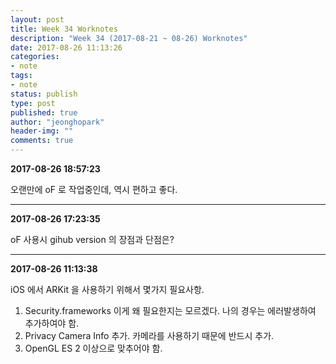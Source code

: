 ```yaml
---
layout: post
title: Week 34 Worknotes
description: "Week 34 (2017-08-21 ~ 08-26) Worknotes"
date: 2017-08-26 11:13:26
categories:
- note
tags:
- note
status: publish
type: post
published: true
author: "jeonghopark"
header-img: ""
comments: true
---
```

**2017-08-26 18:57:23**

오랜만에 oF 로 작업중인데, 역시 편하고 좋다.

---
**2017-08-26 17:23:35**

oF 사용시 gihub version 의 장점과 단점은?

---                         
**2017-08-26 11:13:38**

iOS 에서 ARKit 을 사용하기 위해서 몇가지 필요사항.	
1. Security.frameworks 이게 왜 필요한지는 모르겠다. 나의 경우는 에러발생하여 추가하여야 함.		
2. Privacy Camera Info 추가. 카메라를 사용하기 때문에 반드시 추가.			
3. OpenGL ES 2 이상으로 맞추어야 함.			

